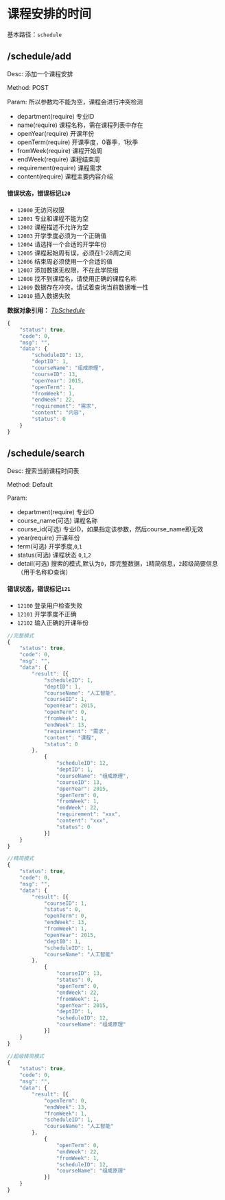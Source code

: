 # 课程安排的时间
基本路径：`schedule`

## /schedule/add
Desc: 添加一个课程安排

Method: POST

Param: 所以参数均不能为空，课程会进行冲突检测
* department(require) 专业ID
* name(require) 课程名称，需在课程列表中存在
* openYear(require) 开课年份
* openTerm(require) 开课季度，0春季，1秋季
* fromWeek(require) 课程开始周
* endWeek(require) 课程结束周
* requirement(require) 课程需求
* content(require) 课程主要内容介绍

#### 错误状态，错误标记`120`
* `12000` 无访问权限
* `12001` 专业和课程不能为空
* `12002` 课程描述不允许为空
* `12003` 开学季度必须为一个正确值
* `12004` 请选择一个合适的开学年份
* `12005` 课程起始周有误，必须在1-28周之间
* `12006` 结束周必须使用一个合适的值
* `12007` 添加数据无权限，不在此学院组
* `12008` 找不到课程名，请使用正确的课程名称
* `12009` 数据存在冲突，请试着查询当前数据唯一性
* `12010` 插入数据失败

**数据对象引用：** [*TbSchedule*](../javadoc/index.html?com/katoa/gocourse/model/entity/TbSchedule.html)

```js
{
	"status": true,
	"code": 0,
	"msg": "",
	"data": {
		"scheduleID": 13,
		"deptID": 1,
		"courseName": "组成原理",
		"courseID": 13,
		"openYear": 2015,
		"openTerm": 1,
		"fromWeek": 1,
		"endWeek": 22,
		"requirement": "需求",
		"content": "内容",
		"status": 0
	}
}
```

## /schedule/search
Desc: 搜索当前课程时间表

Method: Default

Param: 
* department(require) 专业ID
* course_name(可选) 课程名称
* course_id(可选) 专业ID，如果指定该参数，然后course_name即无效
* year(require) 开课年份
* term(可选) 开学季度,`0`,`1`
* status(可选) 课程状态 `0`,`1`,`2`
* detail(可选) 搜索的模式,默认为`0`，即完整数据，`1`精简信息，`2`超级简要信息（用于名称ID查询）

#### 错误状态，错误标记`121`
* `12100` 登录用户检查失败
* `12101` 开学季度不正确
* `12102` 输入正确的开课年份

```js
//完整模式
{
	"status": true,
	"code": 0,
	"msg": "",
	"data": {
		"result": [{
			"scheduleID": 1,
			"deptID": 1,
			"courseName": "人工智能",
			"courseID": 1,
			"openYear": 2015,
			"openTerm": 0,
			"fromWeek": 1,
			"endWeek": 13,
			"requirement": "需求",
			"content": "课程",
			"status": 0
		},
			{
				"scheduleID": 12,
				"deptID": 1,
				"courseName": "组成原理",
				"courseID": 13,
				"openYear": 2015,
				"openTerm": 0,
				"fromWeek": 1,
				"endWeek": 22,
				"requirement": "xxx",
				"content": "xxx",
				"status": 0
			}]
	}
}
```

```js
//精简模式
{
	"status": true,
	"code": 0,
	"msg": "",
	"data": {
		"result": [{
			"courseID": 1,
			"status": 0,
			"openTerm": 0,
			"endWeek": 13,
			"fromWeek": 1,
			"openYear": 2015,
			"deptID": 1,
			"scheduleID": 1,
			"courseName": "人工智能"
		},
			{
				"courseID": 13,
				"status": 0,
				"openTerm": 0,
				"endWeek": 22,
				"fromWeek": 1,
				"openYear": 2015,
				"deptID": 1,
				"scheduleID": 12,
				"courseName": "组成原理"
			}]
	}
}
```

```js
//超级精简模式
{
	"status": true,
	"code": 0,
	"msg": "",
	"data": {
		"result": [{
			"openTerm": 0,
			"endWeek": 13,
			"fromWeek": 1,
			"scheduleID": 1,
			"courseName": "人工智能"
		},
			{
				"openTerm": 0,
				"endWeek": 22,
				"fromWeek": 1,
				"scheduleID": 12,
				"courseName": "组成原理"
			}]
	}
}
```

